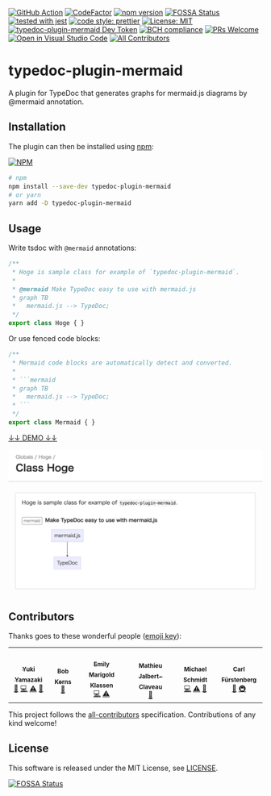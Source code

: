 [![GitHub Action](https://github.com/kamiazya/typedoc-plugin-mermaid/workflows/Node%20CI/badge.svg)](https://github.com/kamiazya/typedoc-plugin-mermaid/actions?workflow=Node+CI)
[![CodeFactor](https://www.codefactor.io/repository/github/kamiazya/typedoc-plugin-mermaid/badge)](https://www.codefactor.io/repository/github/kamiazya/typedoc-plugin-mermaid)
[![npm version](https://badge.fury.io/js/typedoc-plugin-mermaid.svg)](https://badge.fury.io/js/typedoc-plugin-mermaid)
[![FOSSA Status](https://app.fossa.io/api/projects/git%2Bgithub.com%2Fkamiazya%2Ftypedoc-plugin-mermaid.svg?type=shield)](https://app.fossa.io/projects/git%2Bgithub.com%2Fkamiazya%2Ftypedoc-plugin-mermaid?ref=badge_shield)
[![tested with jest](https://img.shields.io/badge/tested_with-jest-99424f.svg)](https://github.com/facebook/jest)
[![code style: prettier](https://img.shields.io/badge/code_style-prettier-ff69b4.svg)](https://github.com/prettier/prettier)
[![License: MIT](https://img.shields.io/badge/License-MIT-yellow.svg)](https://opensource.org/licenses/MIT)
[![typedoc-plugin-mermaid Dev Token](https://badge.devtoken.rocks/typedoc-plugin-mermaid)](https://devtoken.rocks/package/typedoc-plugin-mermaid)
[![BCH compliance](https://bettercodehub.com/edge/badge/kamiazya/typedoc-plugin-mermaid?branch=main)](https://bettercodehub.com/)
[![PRs Welcome](https://img.shields.io/badge/PRs-welcome-brightgreen.svg)](http://makeapullrequest.com)
[![Open in Visual Studio Code](https://open.vscode.dev/badges/open-in-vscode.svg)](https://open.vscode.dev/kamiazya/typedoc-plugin-mermaid)<!-- ALL-CONTRIBUTORS-BADGE:START - Do not remove or modify this section -->
[![All Contributors](https://img.shields.io/badge/all_contributors-6-orange.svg?style=flat-square)](#contributors-)
<!-- ALL-CONTRIBUTORS-BADGE:END -->

# typedoc-plugin-mermaid

A plugin for TypeDoc that generates graphs for mermaid.js diagrams by @mermaid annotation.

## Installation

The plugin can then be installed using [npm](https://www.npmjs.com/):

[![NPM](https://nodei.co/npm/typedoc-plugin-mermaid.png)](https://nodei.co/npm/typedoc-plugin-mermaid/)

```sh
# npm
npm install --save-dev typedoc-plugin-mermaid
# or yarn
yarn add -D typedoc-plugin-mermaid
```

## Usage

Write tsdoc with `@mermaid` annotations:

```typescript
/**
 * Hoge is sample class for example of `typedoc-plugin-mermaid`.
 *
 * @mermaid Make TypeDoc easy to use with mermaid.js
 * graph TB
 *   mermaid.js --> TypeDoc;
 */
export class Hoge { }
```

Or use fenced code blocks:

```typescript
/**
 * Mermaid code blocks are automatically detect and converted.
 *
 * ```mermaid
 * graph TB
 *   mermaid.js --> TypeDoc;
 * ```
 */
export class Mermaid { }
```

[↓↓ DEMO ↓↓](https://kamiazya.github.io/typedoc-plugin-samples/classes/hoge.html)

[![Example](./media/example.png)](https://kamiazya.github.io/typedoc-plugin-samples/classes/hoge.html)

## Contributors

Thanks goes to these wonderful people ([emoji key](https://allcontributors.org/docs/en/emoji-key)):

<!-- ALL-CONTRIBUTORS-LIST:START - Do not remove or modify this section -->
<!-- prettier-ignore-start -->
<!-- markdownlint-disable -->
<table>
  <tr>
    <td align="center"><a href="http://blog.kamiazya.tech/"><img src="https://avatars0.githubusercontent.com/u/35218186?v=4?s=100" width="100px;" alt=""/><br /><sub><b>Yuki Yamazaki</b></sub></a><br /><a href="#ideas-kamiazya" title="Ideas, Planning, & Feedback">🤔</a> <a href="https://github.com/kamiazya/typedoc-plugin-mermaid/commits?author=kamiazya" title="Code">💻</a> <a href="https://github.com/kamiazya/typedoc-plugin-mermaid/commits?author=kamiazya" title="Tests">⚠️</a> <a href="https://github.com/kamiazya/typedoc-plugin-mermaid/commits?author=kamiazya" title="Documentation">📖</a></td>
    <td align="center"><a href="http://bobkerns.typepad.com"><img src="https://avatars3.githubusercontent.com/u/1154903?v=4?s=100" width="100px;" alt=""/><br /><sub><b>Bob Kerns</b></sub></a><br /><a href="https://github.com/kamiazya/typedoc-plugin-mermaid/issues?q=author%3ABobKerns" title="Bug reports">🐛</a></td>
    <td align="center"><a href="http://forivall.com"><img src="https://avatars1.githubusercontent.com/u/760204?v=4?s=100" width="100px;" alt=""/><br /><sub><b>Emily Marigold Klassen</b></sub></a><br /><a href="https://github.com/kamiazya/typedoc-plugin-mermaid/commits?author=forivall" title="Code">💻</a> <a href="https://github.com/kamiazya/typedoc-plugin-mermaid/commits?author=forivall" title="Tests">⚠️</a></td>
    <td align="center"><a href="https://github.com/Dynacord"><img src="https://avatars.githubusercontent.com/u/15387304?v=4?s=100" width="100px;" alt=""/><br /><sub><b>Mathieu Jalbert-Claveau</b></sub></a><br /><a href="https://github.com/kamiazya/typedoc-plugin-mermaid/issues?q=author%3ADynacord" title="Bug reports">🐛</a></td>
    <td align="center"><a href="https://github.com/RunDevelopment"><img src="https://avatars.githubusercontent.com/u/20878432?v=4?s=100" width="100px;" alt=""/><br /><sub><b>Michael Schmidt</b></sub></a><br /><a href="https://github.com/kamiazya/typedoc-plugin-mermaid/commits?author=RunDevelopment" title="Code">💻</a> <a href="https://github.com/kamiazya/typedoc-plugin-mermaid/commits?author=RunDevelopment" title="Tests">⚠️</a> <a href="https://github.com/kamiazya/typedoc-plugin-mermaid/commits?author=RunDevelopment" title="Documentation">📖</a></td>
    <td align="center"><a href="https://github.com/azatoth"><img src="https://avatars.githubusercontent.com/u/146477?v=4?s=100" width="100px;" alt=""/><br /><sub><b>Carl Fürstenberg</b></sub></a><br /><a href="https://github.com/kamiazya/typedoc-plugin-mermaid/issues?q=author%3Aazatoth" title="Bug reports">🐛</a> <a href="#infra-azatoth" title="Infrastructure (Hosting, Build-Tools, etc)">🚇</a></td>
  </tr>
</table>

<!-- markdownlint-restore -->
<!-- prettier-ignore-end -->

<!-- ALL-CONTRIBUTORS-LIST:END -->

This project follows the [all-contributors](https://github.com/all-contributors/all-contributors)
specification. Contributions of any kind welcome!

## License

This software is released under the MIT License, see [LICENSE](./LICENSE).

[![FOSSA Status](https://app.fossa.io/api/projects/git%2Bgithub.com%2Fkamiazya%2Ftypedoc-plugin-mermaid.svg?type=large)](https://app.fossa.io/projects/git%2Bgithub.com%2Fkamiazya%2Ftypedoc-plugin-mermaid?ref=badge_large)
